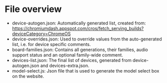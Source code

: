 # File overview

* device-autogen.json: Automatically generated list, created
  from: https://chromiumdash.appspot.com/cros/fetch_serving_builds?deviceCategory=ChromeOS
* device-overrides.json: Used to override values from the auto-generated list, i.e. for device specific comments.
* board-families.json: Contains all generations, their families, audio support status and an optional family-wide comment.
* devices-list.json: The final list of devices, generated from device-autogen.json and devices-extra.json.
* model-select.js: Json file that is used to generate the model select box on the website.